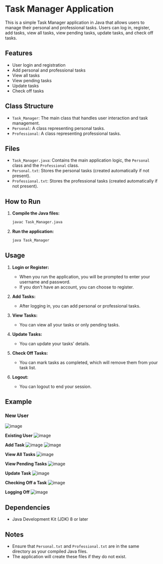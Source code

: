 # Task Manager Application

This is a simple Task Manager application in Java that allows users to manage their personal and professional tasks. Users can log in, register, add tasks, view all tasks, view pending tasks, update tasks, and check off tasks.

## Features

- User login and registration
- Add personal and professional tasks
- View all tasks
- View pending tasks
- Update tasks
- Check off tasks

## Class Structure

- `Task_Manager`: The main class that handles user interaction and task management.
- `Personal`: A class representing personal tasks.
- `Professional`: A class representing professional tasks.

## Files

- `Task_Manager.java`: Contains the main application logic, the `Personal` class and the `Professional` class.
- `Personal.txt`: Stores the personal tasks (created automatically if not present).
- `Professional.txt`: Stores the professional tasks (created automatically if not present).

## How to Run

1. **Compile the Java files:**

   ```sh
   javac Task_Manager.java
   ```

2. **Run the application:**

   ```sh
   java Task_Manager
   ```

## Usage

1. **Login or Register:**

   - When you run the application, you will be prompted to enter your username and password.
   - If you don't have an account, you can choose to register.

2. **Add Tasks:**

   - After logging in, you can add personal or professional tasks.

3. **View Tasks:**

   - You can view all your tasks or only pending tasks.

4. **Update Tasks:**

   - You can update your tasks' details.

5. **Check Off Tasks:**

   - You can mark tasks as completed, which will remove them from your task list.

6. **Logout:**
   - You can logout to end your session.

## Example

### New User
![image](https://github.com/user-attachments/assets/d7058f0c-0918-4f78-a32c-71c55089e33f)

**Existing User**
![image](https://github.com/user-attachments/assets/70c48cf4-6b81-4b51-bf6c-138922f3e224)

**Add Task**
![image](https://github.com/user-attachments/assets/66640e45-620a-4bbb-abc4-3d393372d701)
![image](https://github.com/user-attachments/assets/19dbbad6-617f-4d12-b03f-4e1d7689be99)

**View All Tasks**
![image](https://github.com/user-attachments/assets/e0fcbca1-b4b3-4b1c-b6ce-fff2e566341c)

**View Pending Tasks**
![image](https://github.com/user-attachments/assets/54d84706-cafa-4362-8ce2-f923d4e6002b)

**Update Task**
![image](https://github.com/user-attachments/assets/df4b214c-a203-42bc-a83d-81659400473c)

**Checking Off a Task**
![image](https://github.com/user-attachments/assets/e70f84df-42fc-476d-a56b-49ff8eed8d7e)

**Logging Off**
![image](https://github.com/user-attachments/assets/1247bb03-19e5-4bcf-b961-e0e63a169114)


## Dependencies

- Java Development Kit (JDK) 8 or later

## Notes

- Ensure that `Personal.txt` and `Professional.txt` are in the same directory as your compiled Java files.
- The application will create these files if they do not exist.
